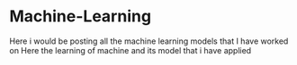 # Machine-Learning
Here i would be posting all the machine learning models that I have worked on
Here the learning of machine and its model that i have applied
